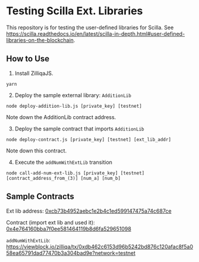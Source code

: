 # Testing Scilla Ext. Libraries

This repository is for testing the user-defined libraries for Scilla. See https://scilla.readthedocs.io/en/latest/scilla-in-depth.html#user-defined-libraries-on-the-blockchain.

## How to Use

1. Install ZilliqaJS.
```
yarn
```

2. Deploy the sample external library: `AdditionLib`

```
node deploy-addition-lib.js [private_key] [testnet]
```

Note down the AdditionLib contract address.

3. Deploy the sample contract that imports `AdditionLib`

```
node deploy-contract.js [private_key] [testnet] [ext_lib_addr]
```

Note down this contract.

4. Execute the `addNumWithExtLib` transition

```
node call-add-num-ext-lib.js [private_key] [testnet] [contract_address_from_(3)] [num_a] [num_b]
```

## Sample Contracts
Ext lib address: [0xcb73b4952aebc1e2b4c1ed599147475a74c687ce](https://viewblock.io/zilliqa/address/0xcb73b4952aebc1e2b4c1ed599147475a74c687ce?network=testnet)

Contract (import ext lib and used it): [0x4e764160bba7f0ee581464119b8d6fa529651098](https://viewblock.io/zilliqa/address/0x4e764160bba7f0ee581464119b8d6fa529651098=testnet)

`addNumWithExtLib`: https://viewblock.io/zilliqa/tx/0xdb462c6153d96b5242bd876c120afac8f5a058ea65791dad77470b3a304bad9e?network=testnet

